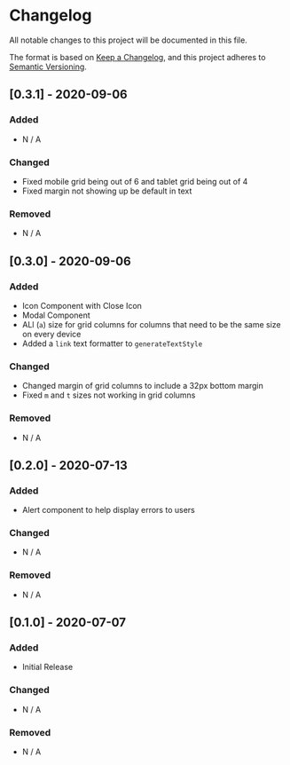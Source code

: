 # Changelog

All notable changes to this project will be documented in this file.

The format is based on [Keep a Changelog](https://keepachangelog.com/en/1.0.0/), and this project
adheres to [Semantic Versioning](https://semver.org/spec/v2.0.0.html).

## [0.3.1] - 2020-09-06

### Added

- N / A

### Changed

- Fixed mobile grid being out of 6 and tablet grid being out of 4
- Fixed margin not showing up be default in text

### Removed

- N / A

## [0.3.0] - 2020-09-06

### Added

- Icon Component with Close Icon
- Modal Component
- ALl (`a`) size for grid columns for columns that need to be the same size on every device
- Added a `link` text formatter to `generateTextStyle`

### Changed

- Changed margin of grid columns to include a 32px bottom margin
- Fixed `m` and `t` sizes not working in grid columns

### Removed

- N / A

## [0.2.0] - 2020-07-13

### Added

- Alert component to help display errors to users

### Changed

- N / A

### Removed

- N / A

## [0.1.0] - 2020-07-07

### Added

- Initial Release

### Changed

- N / A

### Removed

- N / A
